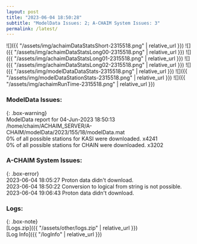```yaml
---
layout: post
title: "2023-06-04 18:50:28"
subtitle: "ModelData Issues: 2; A-CHAIM System Issues: 3"
permalink: /latest/
---
```


![]({{ "/assets/img/achaimDataStatsShort-2315518.png" | relative_url }})
![]({{ "/assets/img/achaimDataStatsLong00-2315518.png" | relative_url }})
![]({{ "/assets/img/achaimDataStatsLong01-2315518.png" | relative_url }})
![]({{ "/assets/img/achaimDataStatsLong02-2315518.png" | relative_url }})
![]({{ "/assets/img/modelDataDataStats-2315518.png" | relative_url }})
![]({{ "/assets/img/modelDataStationStats-2315518.png" | relative_url }})
![]({{ "/assets/img/achaimRunTime-2315518.png" | relative_url }})


### ModelData Issues:  
  
{: .box-warning}  
 ModelData report for 04-Jun-2023 18:50:13   
 /home/chaim/ACHAIM_SERVER/A-CHAIM/modelData/2023/155/18/modelData.mat   
 0% of all possible stations for KASI were downloaded. x4241   
 0% of all possible stations for CHAIN were downloaded. x3202   
  
### A-CHAIM System Issues:  
  
{: .box-error}  
2023-06-04 18:05:27 Proton data didn't download.  
2023-06-04 18:50:22 Conversion to logical from string is not possible.  
2023-06-04 19:06:43 Proton data didn't download.  

### Logs:  
  
{: .box-note}  
[Logs.zip]({{ "/assets/other/logs.zip" | relative_url }})  
[Log Info]({{ "/logInfo" | relative_url }})  
